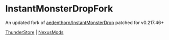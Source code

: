 # InstantMonsterDropFork

An updated fork of [aedenthorn/InstantMonsterDrop](https://github.com/aedenthorn/ValheimMods/tree/master/InstantMonsterDrop) patched for v0.217.46+

[ThunderStore]() | [NexusMods]()